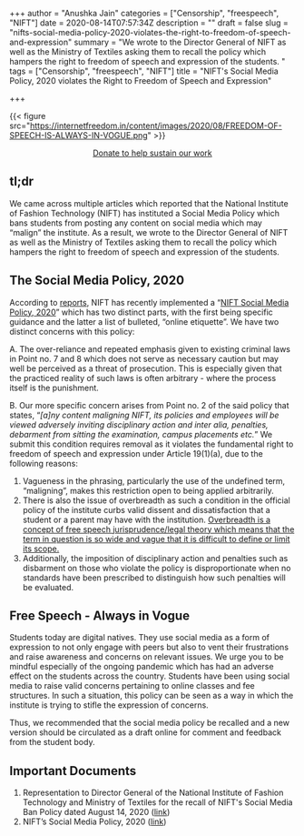 +++
author = "Anushka Jain"
categories = ["Censorship", "freespeech", "NIFT"]
date = 2020-08-14T07:57:34Z
description = ""
draft = false
slug = "nifts-social-media-policy-2020-violates-the-right-to-freedom-of-speech-and-expression"
summary = "We wrote to the Director General of NIFT as well as the Ministry of Textiles asking them to recall the policy which hampers the right to freedom of speech and expression of the students. "
tags = ["Censorship", "freespeech", "NIFT"]
title = "NIFT's Social Media Policy, 2020 violates the Right to Freedom of Speech and Expression"

+++


{{< figure src="https://internetfreedom.in/content/images/2020/08/FREEDOM-OF-SPEECH-IS-ALWAYS-IN-VOGUE.png" >}}



<div style="text-align:center;">
    <a href="https://internetfreedom.in/donate/" class="button">Donate to help sustain our work</a>
</div>

## tl;dr

We came across multiple articles which reported that the National Institute of Fashion Technology (NIFT) has instituted a Social Media Policy which bans students from posting any content on social media which may “malign” the institute. As a result, we wrote to the Director General of NIFT as well as the Ministry of Textiles asking them to recall the policy which hampers the right to freedom of speech and expression of the students. 

## The Social Media Policy, 2020

According to [reports](https://thewire.in/education/nift-covid-19-hostel-fees-students-social-media-policy), NIFT has recently implemented a “[NIFT Social Media Policy, 2020](https://drive.google.com/file/d/1Q4ebLyRnuLXQDQ-p1H8omrlqzA7zRtNn/view?usp=sharing)” which has two distinct parts, with the first being specific guidance and the latter a list of bulleted, “online etiquette”.  We have two distinct concerns with this policy:

A. The over-reliance and repeated emphasis given to existing criminal laws in Point no. 7 and 8  which does not serve as necessary caution but may well be perceived as a threat of prosecution. This is especially given that the practiced reality of such laws is often arbitrary - where the process itself is the punishment. 

B. Our more specific concern arises from Point no. 2 of the said policy that states, “_[a]ny content maligning NIFT, its policies and employees will be viewed adversely inviting disciplinary action and inter alia, penalties, debarment from sitting the examination, campus placements etc._” We submit this condition requires removal as it violates the fundamental right to freedom of speech and expression under Article 19(1)(a), due to the following reasons:

1. Vagueness in the phrasing, particularly the use of the undefined term,       “maligning”, makes this restriction open to being applied arbitrarily.
2. There is also the issue of overbreadth as such a condition in the official policy of the institute curbs valid dissent and dissatisfaction that a student or a parent may have with the institution. [Overbreadth is a concept of free speech jurisprudence/legal theory which means that the term in question is so wide and vague that it is difficult to define or limit its scope.](https://indconlawphil.wordpress.com/2017/04/10/the-hoary-roots-of-vagueness/)
3. Additionally, the imposition of disciplinary action and penalties such as disbarment on those who violate the policy is disproportionate when no standards have been prescribed to distinguish how such penalties will be evaluated. 

## Free Speech - Always in Vogue

Students today are digital natives. They use social media as a form of expression to not only engage with peers but also to vent their frustrations and raise awareness and concerns on relevant issues. We urge you to be mindful especially of the ongoing pandemic which has had an adverse effect on the students across the country. Students have been using social media to raise valid concerns pertaining to online classes and fee structures. In such a situation, this policy can be seen as a way in which the institute is trying to stifle the expression of concerns. 

Thus, we recommended that the social media policy be recalled and a new version should be circulated as a draft online for comment and feedback from the student body. 

## Important Documents

1. Representation to Director General of the National Institute of Fashion Technology and Ministry of Textiles for the recall of NIFT's Social Media Ban Policy dated August 14, 2020 ([link](https://drive.google.com/file/d/1em_UYlUmLFuv8qQCGrimbYTVMVdJq6Rx/view?usp=sharing))
2. NIFT’s Social Media Policy, 2020 ([link](https://drive.google.com/file/d/1Q4ebLyRnuLXQDQ-p1H8omrlqzA7zRtNn/view?usp=sharing))

